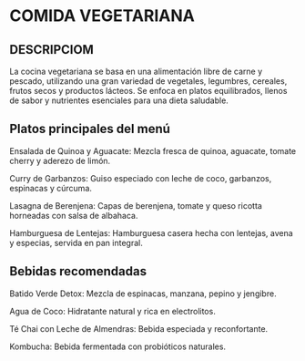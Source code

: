 # COMIDA VEGETARIANA

## DESCRIPCIOM
La cocina vegetariana se basa en una alimentación libre de carne y pescado, utilizando una gran variedad de vegetales, legumbres, cereales, frutos secos y productos lácteos. Se enfoca en platos equilibrados, llenos de sabor y nutrientes esenciales para una dieta saludable.

## Platos principales del menú

Ensalada de Quinoa y Aguacate: Mezcla fresca de quinoa, aguacate, tomate cherry y aderezo de limón.

Curry de Garbanzos: Guiso especiado con leche de coco, garbanzos, espinacas y cúrcuma.

Lasagna de Berenjena: Capas de berenjena, tomate y queso ricotta horneadas con salsa de albahaca.

Hamburguesa de Lentejas: Hamburguesa casera hecha con lentejas, avena y especias, servida en pan integral.

## Bebidas recomendadas

Batido Verde Detox: Mezcla de espinacas, manzana, pepino y jengibre.

Agua de Coco: Hidratante natural y rica en electrolitos.

Té Chai con Leche de Almendras: Bebida especiada y reconfortante.

Kombucha: Bebida fermentada con probióticos naturales. 